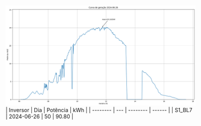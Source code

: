 ![My Image](26_06_2024-S1_BL7.png)
| Inversor | Dia | Potência | kWh    |
| -------- | --- | -------- | ------ |
| S1_BL7       | 2024-06-26  | 50       | 90.80 |